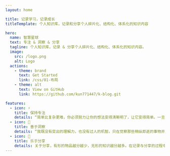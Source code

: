 ```yaml
---
layout: home

title: 记录学习，记录成长
titleTemplate: 个人知识库，记录和分享个人碎片化、结构化、体系化的知识内容

hero:
  name: 智慧星球
  text: 专注 & 洞察 & 分享
  tagline: 个人知识库，记录 & 分享个人碎片化、结构化、体系化的知识内容。
  image:
    src: /logo.png
    alt: Logo
  actions:
    - theme: brand
      text: Get Started
      link: /css/01-布局
    - theme: alt
      text: View on GitHub
      link: https://github.com/kun771447/k-blog.git

features:
  - icon: ⚡️
    title: 保持专注
    details: “简单比复杂更难，你必须努力让你的想法变得清晰明了，让它变得简单。一旦你做到了简单，你就能搬动大山。” -- 乔布斯
  - icon: 🌌
    title: 善于洞察
    details: “我既没有突出的理解力，也没有过人的机智。只在觉察那些稍纵即逝的事物并对其进行精细观察的能力上，我可能在普通人之上。” -- 达尔文
  - icon: 🌟
    title: 乐于分享
    details: 关于分享，有形的物品越分越少，无形的知识越分越多。在记录与分享的过程中, 梳理所学, 交流所得, 必有所获。
---
```

